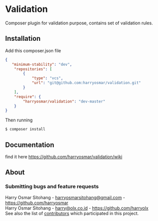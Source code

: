 # Validation
Composer plugin for validation purpose, contains set of validation rules.

## Installation

Add this composer.json file

```json
{
   "minimum-stability": "dev",
    "repositories": [
        {
            "type": "vcs",
            "url": "git@github.com:harryosmar/validation.git"
        }
    ],
    "require": {
        "harryosmar/validation": "dev-master"
    }
}
```

Then running
```bash
$ composer install
```

## Documentation
find it here <https://github.com/harryosmar/validation/wiki>

## About


### Submitting bugs and feature requests
Harry Osmar Sitohang - <harryosmarsitohang@gmail.com> - <https://github.com/harryosmar><br />
Harry Osmar Sitohang - <harry@olx.co.id> - <https://github.com/harryolx><br />
See also the list of [contributors](https://github.com/harryosmar/validation/contributors) which participated in this project.
